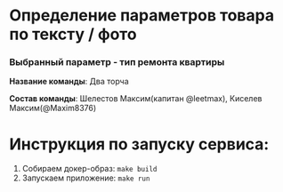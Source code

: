 # Определение параметров товара по тексту / фото


### Выбранный параметр - тип ремонта квартиры


**Название команды**: Два торча


**Состав команды**: Шелестов Максим(капитан @leetmax), Киселев Максим(@Maxim8376)


# Инструкция по запуску сервиса:
1. Собираем докер-образ: `make build`
2. Запускаем приложение: `make run`